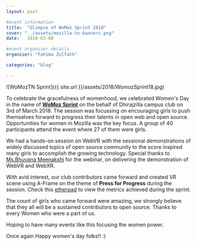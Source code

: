 ```yaml
---
layout: post

#event information
title:  "Glimpse of WoMoz Sprint 2018"
cover: "../assets/mozilla-tn-bannerc.png"
date:   2018-03-08

#event organiser details
organiser: "Fahima Zulfath"

categories: "blog"

---
```


![WoMozTN Sprint]({{ site.url }}/assets/2018/WomozSprint18.jpg)

To celebrate the gracefulness of womenhood, we celebrated Women's Day in the name of **[WoMoz Sprint](https://mozillatn.github.io/blog/Call-for-WoMoz-Sprint/)** on the behalf of Dhirajzilla campus club on 3rd of March 2018. The session was focussing on encouraging girls to push themselves forward to progress their talents in open web and open source. Opportunities for women in Mozilla was the key focus. A group of 40 participants attend the event where 27 of them were girls. 

We had a hands-on session on WebVR with the sessional demonstrations of widely discussed
topics of open source community to the score inspired many girls to accomplish the growing technology. Special thanks to [Ms.Bhuvana Meenakshi](https://twitter.com/bhuvanakotees1) for the webinar, on delivering the demonstration of WebVR and WebXR.

With avid interest, our club contributors came forward and created VR scene using A-Frame on the
theme of **Press for Progress** during the session. Check this [etherpad](https://public.etherpad-mozilla.org/p/remo-womoz-sprint-2018) to view the metrics achieved during the sprint.

  
The count of girls who came forward were amazing, we strongly believe that they all will be a sustained contributors 
to open source. Thanks to every Women who were a part of us. 

Hoping to have many events like this focusing the women power. 

Once again Happy women's day folks!! :)






